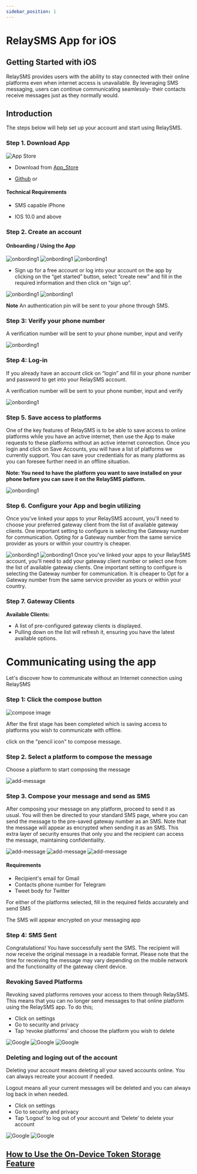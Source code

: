 ```yaml
---
sidebar_position: 1
---
```


# RelaySMS App for iOS

## Getting Started with iOS

RelaySMS provides users with the ability to stay connected with their online platforms even when internet access is unavailable. By leveraging SMS messaging, users can continue communicating seamlessly- their contacts receive messages just as they normally would.

## Introduction​

The steps below will help set up your account and start using RelaySMS.

### Step 1. Download App​

![App Store](/img/ios2.jpeg)

- Download from [App_Store](https://apps.apple.com/us/app/relaysms/id6630382970)

- [Github](https://github.com/smswithoutborders/SMSwithoutBorders-Android/releases/tag/v1.0) or

<!-- - Build from [source](https://github.com/smswithoutborders/SMSwithoutBorders-Android) -->

#### Technical Requirements

- SMS capable iPhone

- IOS 10.0 and above

### Step 2. Create an account

#### Onboarding / Using the App

<img src="/iOS/1-welcome.png" alt="onbording1" class="resized-image"/>
<img src="/iOS/2a-skip.png" alt="onbording1" class="resized-image"/>
<img src="/iOS/2b-TutorialFinish.png" alt="onbording1" class="resized-image"/>

- Sign up for a free account or log into your account on the app by clicking on the “get started” button, select “create new” and fill in the required information and then click on “sign up”.

<img src="/iOS/2-step2creatandlog.png" alt="onbording1" class="resized-image"/>
<img src="/iOS/3-CreateAccount.png" alt="onbording1" class="resized-image"/>

**Note** An authentication pin will be sent to your phone through SMS.

### Step 3: Verify your phone number

A verification number will be sent to your phone number, input and verify

<img src="/iOS/3a-verificationCode.png" alt="onbording1" class="resized-image"/>

### Step 4: Log-in

If you already have an account click on “login” and fill in your phone number and password to get into your RelaySMS account.

A verification number will be sent to your phone number, input and verify

<img src="/iOS/login.png" alt="onbording1" class="resized-image"/>

### Step 5. Save access to platforms​

One of the key features of RelaySMS is to be able to save access to online platforms while you have an active internet, then use the App to make requests to these platforms without an active internet connection. Once you login and click on Save Accounts, you will have a list of platforms we currently support. You can save your credentials for as many platforms as you can foresee further need in an offline situation.

**Note: You need to have the platform you want to save installed on your phone before you can save it on the RelaySMS platform.**

<img src="/iOS/addPlatforms.png" alt="onbording1" class="resized-image"/>

### Step 6. Configure your App and begin utilizing​

Once you've linked your apps to your RelaySMS account, you'll need to choose your preferred gateway client from the list of available gateway clients. One important setting to configure is selecting the Gateway number for communication. Opting for a Gateway number from the same service provider as yours or within your country is cheaper.

<img src="/iOS/landing.png" alt="onbording1" class="resized-image"/>
<img src="/iOS/security.png" alt="onbording1" class="resized-image"/>
Once you've linked your apps to your RelaySMS account, you'll need to add your gateway client number or select one from the list of available gateway clients. One important setting to configure is selecting the Gateway number for communication. It is cheaper to Opt for a Gateway number from the same service provider as yours or within your country.



### Step 7. Gateway Clients

**Available Clients:**

- A list of pre-configured gateway clients is displayed.
- Pulling down on the list will refresh it, ensuring you have the latest available options.

# Communicating using the app

Let's discover how to communicate without an Internet connection using RelaySMS

### Step 1: Click the compose button

<img src="/iOS/landing.png" alt="compose image" class="resized-image"/>

After the first stage has been completed which is saving access to platforms you wish to communicate with offline.

click on the "pencil icon" to compose message.

### Step 2. Select a platform to compose the message​

Choose a platform to start composing the message

<img src="/iOS/composes.png" alt="add-message" class="resized-image"/>

### Step 3. Compose your message and send as SMS

After composing your message on any platform, proceed to send it as usual. You will then be directed to your standard SMS page, where you can send the message to the pre-saved gateway number as an SMS. Note that the message will appear as encrypted when sending it as an SMS. This extra layer of security ensures that only you and the recipient can access the message, maintaining confidentiality.

<img src="/iOS/ComposeGmail.png" alt="add-message" class="resized-image"/>
<img src="/iOS/ComposeTelegram.png" alt="add-message" class="resized-image"/>
<img src="/iOS/ComposeTwitter.png" alt="add-message" class="resized-image"/>

#### Requirements​

- Recipient's email for Gmail
- Contacts phone number for Telegram
- Tweet body for Twitter

For either of the platforms selected, fill in the required fields accurately and send SMS

The SMS will appear encrypted on your messaging app

### Step 4: SMS Sent

Congratulations! You have successfully sent the SMS. The recipient will now receive the original message in a readable format. Please note that the time for receiving the message may vary depending on the mobile network and the functionality of the gateway client device.

### Revoking Saved Platforms

Revoking saved platforms removes your access to them through RelaySMS. This means that you can no longer send messages to that online platform using the RelaySMS app. To do this;

- Click on settings
- Go to security and privacy
- Tap ‘revoke platforms’ and choose the platform you wish to delete

<img src="/iOS/landing.png" alt="Google" class="resized-image"/>
<img src="/iOS/revokePlatforms.png" alt="Google" class="resized-image"/>
<img src="/iOS/selectrevoke.png" alt="Google" class="resized-image"/>

### Deleting and loging out of the account

Deleting your account means deleting all your saved accounts online. You can always recreate your account if needed.

Logout means all your current messages will be deleted and you can always log back in when needed.


- Click on settings
- Go to security and privacy
- Tap ‘Logout’ to log out of your account and ‘Delete’ to delete your account

<img src="/iOS/delete.png" alt="Google" class="resized-image"/>
<img src="/iOS/logout.png" alt="Google" class="resized-image"/>



## [How to Use the On-Device Token Storage Feature](/docs/On-Device%20Tutorial/On-DeviceToken#how-to-use-the-on-device-token-storage-feature)